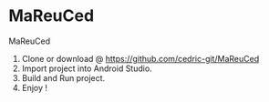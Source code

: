 # MaReuCed

MaReuCed 

1. Clone or download @ https://github.com/cedric-git/MaReuCed
2. Import project into Android Studio.
3. Build and Run project.
4. Enjoy !  
